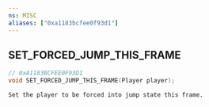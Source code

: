 ```yaml
---
ns: MISC
aliases: ["0xa1183bcfee0f93d1"]
---
```

## SET_FORCED_JUMP_THIS_FRAME

```c
// 0xA1183BCFEE0F93D1
void SET_FORCED_JUMP_THIS_FRAME(Player player);
```

```
Set the player to be forced into jump state this frame.
```
